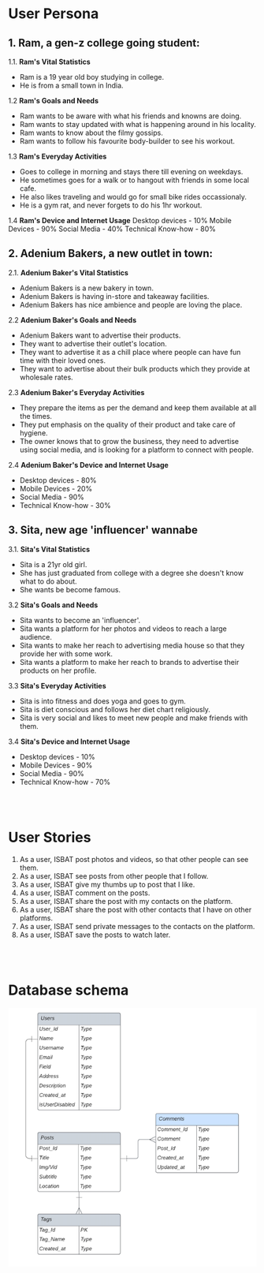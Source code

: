 # User Persona

## 1. Ram, a gen-z college going student:

1.1. **Ram's Vital Statistics**
* Ram is a 19 year old boy studying in college.
* He is from a small town in India.

1.2 **Ram's Goals and Needs**
* Ram wants to be aware with what his friends and knowns are doing.
* Ram wants to stay updated with what is happening around in his locality.
* Ram wants to know about the filmy gossips.
* Ram wants to follow his favourite body-builder to see his workout.

1.3 **Ram's Everyday Activities**
* Goes to college in morning and stays there till evening on weekdays.
* He sometimes goes for a walk or to hangout with friends in some local cafe.
* He also likes traveling and would go for small bike rides occassionaly.
* He is a gym rat, and never forgets to do his 1hr workout.

1.4 **Ram's Device and Internet Usage**
Desktop devices - 10%
Mobile Devices - 90%
Social Media - 40%
Technical Know-how - 80%

## 2. Adenium Bakers, a new outlet in town:
2.1. **Adenium Baker's Vital Statistics**
* Adenium Bakers is a new bakery in town.
* Adenium Bakers is having in-store and takeaway facilities.
* Adenium Bakers has nice ambience and people are loving the place.

2.2 **Adenium Baker's Goals and Needs**
* Adenium Bakers want to advertise their products.
* They want to advertise their outlet's location.
* They want to advertise it as a chill place where people can have fun time with their loved ones.
* They want to advertise about their bulk products which they provide at wholesale rates.

2.3 **Adenium Baker's Everyday Activities**
* They prepare the items as per the demand and keep them available at all the times.
* They put emphasis on the quality of their product and take care of hygiene.
* The owner knows that to grow the business, they need to advertise using social media, and is looking for a platform to connect with people.

2.4 **Adenium Baker's Device and Internet Usage**
* Desktop devices - 80%
* Mobile Devices - 20%
* Social Media - 90%
* Technical Know-how - 30%


## 3. Sita, new age 'influencer' wannabe
3.1. **Sita's Vital Statistics**
* Sita is a 21yr old girl.
* She has just graduated from college with a degree she doesn't know what to do about.
* She wants be become famous.

3.2 **Sita's Goals and Needs**
* Sita wants to become an 'influencer'.
* Sita wants a platform for her photos and videos to reach a large audience.
* Sita wants to make her reach to advertising media house so that they provide her with some work.
* Sita wants a platform to make her reach to brands to advertise their products on her profile.

3.3 **Sita's Everyday Activities**
* Sita is into fitness and does yoga and goes to gym.
* Sita is diet conscious and follows her diet chart religiously.
* Sita is very social and likes to meet new people and make friends with them.

3.4 **Sita's Device and Internet Usage**
* Desktop devices - 10%
* Mobile Devices - 90%
* Social Media - 90%
* Technical Know-how - 70%
  
<br/><br/>

# User Stories

1. As a user, ISBAT post photos and videos, so that other people can see them.
2. As a user, ISBAT see posts from other people that I follow.
3. As a user, ISBAT give my thumbs up to post that I like.
4. As a user, ISBAT comment on the posts.
5. As a user, ISBAT share the post with my contacts on the platform.
6. As a user, ISBAT share the post with other contacts that I have on other platforms.
7. As a user, ISBAT send private messages to the contacts on the platform.
8. As a user, ISBAT save the posts to watch later.

<br/><br/>

# Database schema

![](./insta-schema.png)